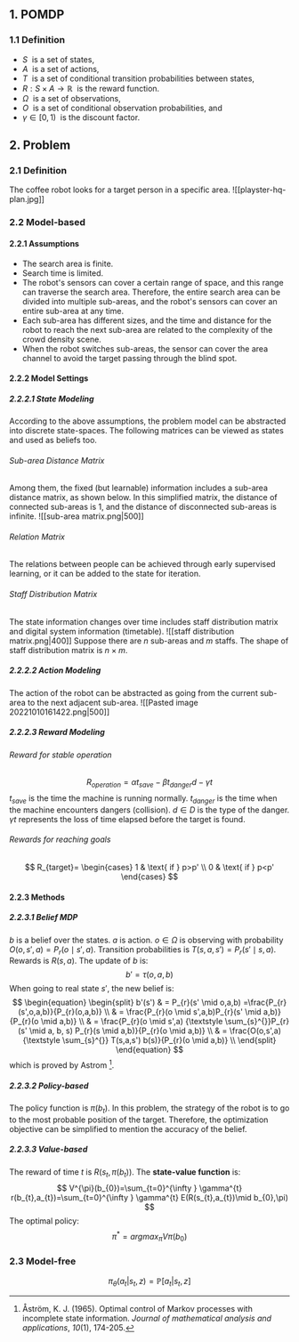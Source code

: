 ## 1. POMDP

### 1.1 Definition
- $S$  is a set of states,
- $A$  is a set of actions,
- $T$  is a set of conditional transition probabilities between states,
- $R:S \times A\to \mathbb{R}$  is the reward function.
- $\Omega$  is a set of observations,
- $O$  is a set of conditional observation probabilities, and
- $\gamma \in \left [ 0, 1 \right )$  is the discount factor.

## 2. Problem

### 2.1 Definition
The coffee robot looks for a target person in a specific area.
![[playster-hq-plan.jpg]]

### 2.2 Model-based

#### 2.2.1 Assumptions
- The search area is finite.
- Search time is limited.
- The robot's sensors can cover a certain range of space, and this range can traverse the search area. Therefore, the entire search area can be divided into multiple sub-areas, and the robot's sensors can cover an entire sub-area at any time.
- Each sub-area has different sizes, and the time and distance for the robot to reach the next sub-area are related to the complexity of the crowd density scene.
- When the robot switches sub-areas, the sensor can cover the area channel to avoid the target passing through the blind spot.

#### 2.2.2 Model Settings
##### 2.2.2.1 State Modeling
According to the above assumptions, the problem model can be abstracted into discrete state-spaces. The following matrices can be viewed as states and used as beliefs too.
###### Sub-area Distance Matrix
Among them, the fixed (but learnable) information includes a sub-area distance matrix, as shown below. In this simplified matrix, the distance of connected sub-areas is 1, and the distance of disconnected sub-areas is infinite.
![[sub-area matrix.png|500]]
###### Relation Matrix
The relations between people can be achieved through early supervised learning, or it can be added to the state for iteration.

###### Staff Distribution Matrix
The state information changes over time includes staff distribution matrix and digital system information (timetable).
![[staff distribution matrix.png|400]]
Suppose there are $n$ sub-areas and $m$ staffs. The shape of staff distribution matrix is $n\times m$.

##### 2.2.2.2 Action Modeling
The action of the robot can be abstracted as going from the current sub-area to the next adjacent sub-area.
![[Pasted image 20221010161422.png|500]]

##### 2.2.2.3 Reward Modeling
###### Reward for stable operation
$$
R_{operation}=\alpha t_{save}-\beta t_{danger}d-\gamma t
$$
$t_{save}$ is the time the machine is running normally.
$t_{danger}$ is the time when the machine encounters dangers (collision).
$d \in D$ is the type of the danger.
$\gamma t$ represents the loss of time elapsed before the target is found.

###### Rewards for reaching goals
$$
R_{target}=
\begin{cases}
 1 & \text{ if } p>p'  \\
 0 & \text{ if } p<p' 
\end{cases}
$$

#### 2.2.3 Methods
##### 2.2.3.1 Belief MDP
$b$ is a belief over the states.
$a$ is action.
$o\in \Omega$ is observing with probability $O(o,s',a)=P_{r}(o \mid s',a)$.
Transition probabilities is $T(s,a,s')=P_{r}(s' \mid s,a)$.
Rewards is $R(s,a)$.
The update of $b$ is: 
$$
b'=\tau (o,a,b)
$$
When going to real state $s'$, the new belief is:
$$
\begin{equation}
\begin{split}
b'(s')
& = P_{r}(s' \mid o,a,b) =\frac{P_{r}(s',o,a,b)}{P_{r}(o,a,b)} \\
& = \frac{P_{r}(o \mid s',a,b)P_{r}(s' \mid a,b)}{P_{r}(o \mid a,b)} \\
& = \frac{P_{r}(o \mid s',a) {\textstyle \sum_{s}^{}}P_{r}(s' \mid a, b, s) P_{r}(s \mid a,b)}{P_{r}(o \mid a,b)} \\
& = \frac{O(o,s',a) {\textstyle \sum_{s}^{}} T(s,a,s') b(s)}{P_{r}(o \mid a,b)} \\
\end{split}
\end{equation}
$$
which is proved by Astrom [^1].

##### 2.2.3.2 Policy-based
The policy function is $\pi (b_{t})$.
In this problem, the strategy of the robot is to go to the most probable position of the target. Therefore, the optimization objective can be simplified to mention the accuracy of the belief. 

##### 2.2.3.3 Value-based
The reward of time $t$ is $R(s_{t},\pi (b_{t}))$.
The **state-value function** is:
$$
V^{\pi}(b_{0})=\sum_{t=0}^{\infty } \gamma^{t} r(b_{t},a_{t})=\sum_{t=0}^{\infty } \gamma^{t} E(R(s_{t},a_{t})\mid b_{0},\pi)
$$
The optimal policy:
$$
\pi^{*}=argmax_{\pi}V\pi(b_{0})
$$


### 2.3 Model-free

$$
\pi_{\theta} \left ( a_{t} | s_{t}, z \right ) = \mathbb{P} \left [ a_{t} | s_{t}, z \right ] 
$$





[^1]: Åström, K. J. (1965). Optimal control of Markov processes with incomplete state information. _Journal of mathematical analysis and applications_, _10_(1), 174-205.